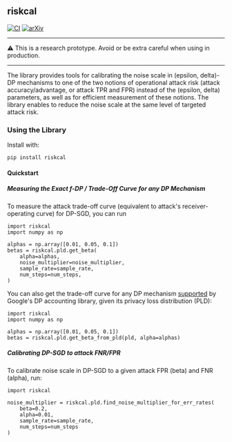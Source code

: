 ## riskcal

[![CI](https://github.com/bogdan-kulynych/riskcal/actions/workflows/ci.yml/badge.svg?branch=main)](https://github.com/bogdan-kulynych/riskcal/actions/workflows/ci.yml)
[![arXiv](https://img.shields.io/badge/arXiv-2407.02191-b31b1b.svg)](https://arxiv.org/abs/2407.02191)

---

⚠️  This is a research prototype. Avoid or be extra careful when using in production.

---

The library provides tools for calibrating the noise scale in (epsilon, delta)-DP mechanisms to one
of the two notions of operational attack risk (attack accuracy/advantage, or attack TPR and FPR) instead of the
(epsilon, delta) parameters, as well as for efficient measurement of these notions.
The library enables to reduce the noise scale at the same level of targeted attack risk.


### Using the Library

Install with:
```
pip install riskcal
```

#### Quickstart

##### Measuring the Exact f-DP / Trade-Off Curve for any DP Mechanism
To measure the attack trade-off curve (equivalent to attack's receiver-operating curve) for DP-SGD, you can run
```
import riskcal
import numpy as np

alphas = np.array([0.01, 0.05, 0.1])
betas = riskcal.pld.get_beta(
    alpha=alphas,
    noise_multiplier=noise_multiplier,
    sample_rate=sample_rate,
    num_steps=num_steps,
)
```

You can also get the trade-off curve for any DP mechanism [supported](https://github.com/google/differential-privacy/tree/0b109e959470c43e9f177d5411603b70a56cdc7a/python/dp_accounting)
by Google's DP accounting library, given its privacy loss distribution (PLD):
```
import riskcal
import numpy as np

alphas = np.array([0.01, 0.05, 0.1])
betas = riskcal.pld.get_beta_from_pld(pld, alpha=alphas)
```

##### Calibrating DP-SGD to attack FNR/FPR
To calibrate noise scale in DP-SGD to a given attack FPR (beta) and FNR (alpha), run:
```
import riskcal

noise_multiplier = riskcal.pld.find_noise_multiplier_for_err_rates(
    beta=0.2,
    alpha=0.01,
    sample_rate=sample_rate,
    num_steps=num_steps
)
```
